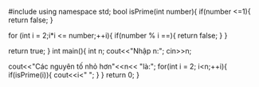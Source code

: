 #include <iostream>
using namespace std;
bool isPrime(int number){
   if(number <=1){
      return false;
  }

  for (int i = 2;i*i <= number;++i){
      if(number % i ==){
        return false;
      }
}

return true;
}
int main(){
  int n;
  cout<<"Nhập n:";
  cin>>n;

  cout<<"Các nguyên tố nhỏ hơn"<<n<< "là:";
  for(int i = 2; i<n;++i){
      if(isPrime(i)){
      cout<<i<" ";
    }
  }
return 0;
}
